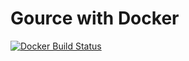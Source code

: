 # Gource with Docker

[![Docker Build Status](https://img.shields.io/docker/build/cvilleger/docker-gource.svg)](https://hub.docker.com/r/cvilleger/docker-gource/)
